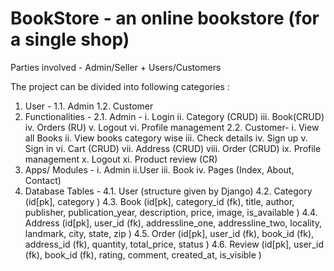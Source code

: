 # BookStore - an online bookstore (for a single shop)
Parties involved - Admin/Seller + Users/Customers

The project can be divided into following categories :
1. User -  1.1. Admin
           1.2. Customer
2. Functionalities -
2.1. Admin - i. Login
   ii. Category (CRUD)
   iii. Book(CRUD)
   iv. Orders (RU)
   v. Logout
   vi. Profile management
2.2. Customer- i. View all Books
   ii. View books category wise
   iii. Check details
   iv. Sign up
   v. Sign in
   vi. Cart (CRUD)
   vii. Address (CRUD)
   viii. Order (CRUD)
   ix. Profile management
   x. Logout
   xi. Product review (CR)
3. Apps/ Modules - i. Admin
   ii.User
   iii. Book
   iv. Pages (Index, About, Contact)
4. Database Tables -
   4.1. User (structure given by Django)
   4.2. Category (id[pk], category )
   4.3. Book (id[pk], category_id (fk), title, author, publisher, publication_year, description, price, image, is_available )
   4.4. Address (id[pk], user_id (fk), addressline_one, addressline_two, locality, landmark, city, state, zip )
   4.5. Order (id[pk], user_id (fk), book_id (fk), address_id (fk), quantity, total_price, status )
   4.6. Review (id[pk], user_id (fk), book_id (fk), rating, comment, created_at, is_visible )         
